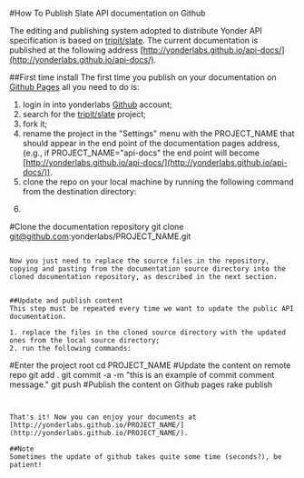 #How To Publish Slate API documentation on Github

The editing and publishing system adopted to distribute Yonder API specification is based on [tripit/slate](https://github.com/tripit/slate).
The current documentation is published at the following address [http://yonderlabs.github.io/api-docs/](http://yonderlabs.github.io/api-docs/).

##First time install
The first time you publish on your documentation on [Github Pages](https://pages.github.com) all you need to do is:

1. login in into yonderlabs [Github](https://github.com) account;
2. search for the [tripit/slate](https://github.com/tripit/slate) project;
3. fork it;
4. rename the project in the "Settings" menu with the PROJECT_NAME that should appear in the end point of the documentation pages address, (e.g., if PROJECT_NAME="api-docs" the end point will become [http://yonderlabs.github.io/api-docs/](http://yonderlabs.github.io/api-docs/)).
5. clone the repo on your local machine by running the following command from the destination directory:
6. ```
#Clone the documentation repository
git clone git@github.com:yonderlabs/PROJECT_NAME.git
```

Now you just need to replace the source files in the repository, copying and pasting from the documentation source directory into the cloned documentation repository, as described in the next section.


##Update and publish content
This step must be repeated every time we want to update the public API documentation.

1. replace the files in the cloned source directory with the updated ones from the local source directory;
2. run the following commands:

```
#Enter the project root
cd PROJECT_NAME
#Update the content on remote repo 
git add .
git commit -a -m "this is an example of commit comment message."
git push
#Publish the content on Github pages
rake publish
```


That's it! Now you can enjoy your documents at [http://yonderlabs.github.io/PROJECT_NAME/](http://yonderlabs.github.io/PROJECT_NAME/).

##Note
Sometimes the update of github takes quite some time (seconds?), be patient!